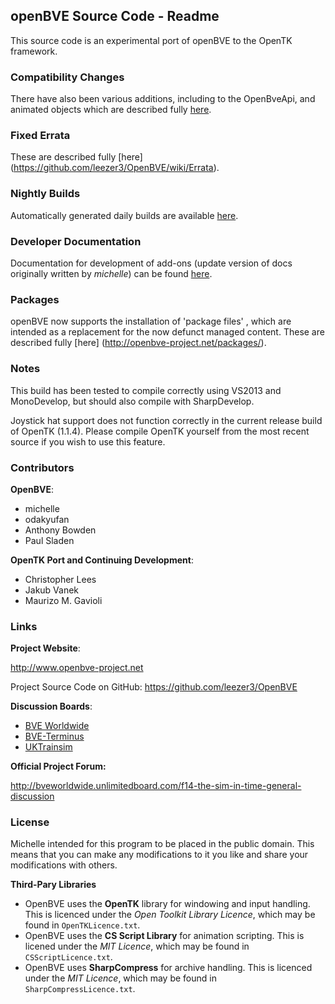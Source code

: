 ## openBVE Source Code - Readme

This source code is an experimental port of openBVE to the OpenTK framework. 

### Compatibility Changes

There have also been various additions, including to the OpenBveApi, and animated objects which are described fully [here](https://github.com/leezer3/OpenBVE/wiki/Compatibility-Notes).

### Fixed Errata

These are described fully [here] (https://github.com/leezer3/OpenBVE/wiki/Errata).

### Nightly Builds

Automatically generated daily builds are available [here](http://vps.bvecornwall.co.uk/OpenBVE/Builds/).

### Developer Documentation

Documentation for development of add-ons (update version of docs originally written by _michelle_) can be found [here](https://github.com/leezer3/OpenBVE/tree/master/Documentation).

### Packages

openBVE now supports the installation of 'package files' , which are intended as a replacement for the now defunct managed content.
These are described fully [here] (http://openbve-project.net/packages/).

### Notes

This build has been tested to compile correctly using VS2013 and MonoDevelop, but should also compile with SharpDevelop.

Joystick hat support does not function correctly in the current release build of OpenTK (1.1.4). Please compile OpenTK yourself from the most recent source if you wish to use this feature.

### Contributors

**OpenBVE**:
- michelle
- odakyufan
- Anthony Bowden
- Paul Sladen

**OpenTK Port and Continuing Development**:

- Christopher Lees
- Jakub Vanek
- Maurizo M. Gavioli

### Links

**Project Website**:

http://www.openbve-project.net

Project Source Code on GitHub: https://github.com/leezer3/OpenBVE

**Discussion Boards**:

- [BVE Worldwide](http://bveworldwide.unlimitedboard.com)
- [BVE-Terminus](http://www.bve-terminus.org/forum)
- [UKTrainsim](http://forums.uktrainsim.com/viewforum.php?f=66)

**Official Project Forum:**

http://bveworldwide.unlimitedboard.com/f14-the-sim-in-time-general-discussion

### License

Michelle intended for this program to be placed in the public domain. This means that you can make any modifications to it you like and share your modifications with others.

**Third-Pary Libraries**

- OpenBVE uses the **OpenTK** library for windowing and input handling. This is licenced under the _Open Toolkit Library Licence_, which may be found in `OpenTKLicence.txt`.
- OpenBVE uses the **CS Script Library** for animation scripting. This is licened under the _MIT Licence_, which may be found in `CSScriptLicence.txt`.
- OpenBVE uses **SharpCompress** for archive handling. This is licenced under the _MIT Licence_, which may be found in `SharpCompressLicence.txt`.
